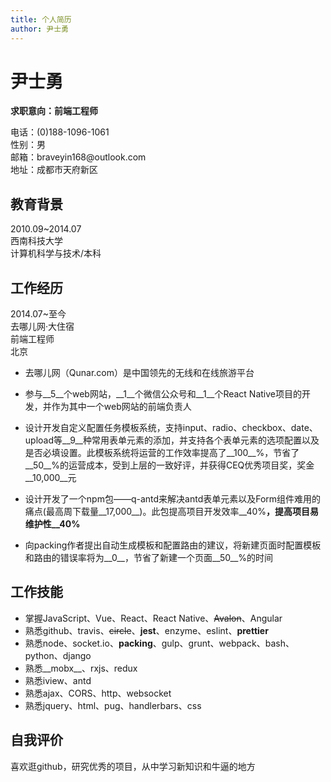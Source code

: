```yaml
---
title: 个人简历
author: 尹士勇
---
```

# 尹士勇

__求职意向：前端工程师__
<div class="cv-wrapper">
<div>电话：(0)188-1096-1061</div>
<div>性别：男</div>
</div>
<div class="cv-wrapper">
<div>邮箱：braveyin168@outlook.com</div>
<div >地址：成都市天府新区</div>
</div>



## 教育背景

<div class="cv-wrapper">
<div>2010.09~2014.07</div>
<div>西南科技大学</div>     
<div style="flex: 2">计算机科学与技术/本科</div>
</div>

## 工作经历

<div class="cv-wrapper">
<div>2014.07~至今</div>
<div>去哪儿网&middot;大住宿</div>     
<div>前端工程师</div>
<div>北京</div>
</div>

- 去哪儿网（Qunar.com）是中国领先的无线和在线旅游平台
- 参与__5__个web网站，__1__个微信公众号和__1__个React Native项目的开发，并作为其中一个web网站的<span class="centers">前端负责人</span>
- 设计开发自定义配置任务模板系统，支持input、radio、checkbox、date、upload等__9__种常用表单元素的添加，并支持各个表单元素的选项配置以及是否必填设置。此模板系统将运营的工作效率提高了__100__%，节省了__50__%的运营成本，受到上层的一致好评，并获得CEQ优秀项目奖，奖金__10,000__元
- 设计开发了一个npm包——q-antd来解决antd表单元素以及Form组件难用的痛点(最高周下载量__17,000__)。此包提高项目开发效率__40%__，提高项目易维护性__40%__

- 向packing作者提出自动生成模板和配置路由的建议，将新建页面时配置模板和路由的错误率将为__0__，节省了新建一个页面__50__%的时间

## 工作技能

- 掌握JavaScript、Vue、React、React Native、~~Avalon~~、Angular
- 熟悉github、travis、~~circle~~、__jest__、enzyme、eslint、__prettier__
- 熟悉node、socket.io、__packing__、gulp、grunt、webpack、bash、python、django
- 熟悉__mobx__、rxjs、redux
- 熟悉iview、antd
- 熟悉ajax、CORS、http、websocket
- 熟悉jquery、html、pug、handlerbars、css

## 自我评价

喜欢逛github，研究优秀的项目，从中学习新知识和牛逼的地方

